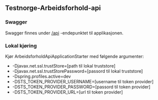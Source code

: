 ## Testnorge-Arbeidsforhold-api


### Swagger
Swagger finnes under [/api](https://testnorge-arbeidsforhold-api.nais.preprod.local/api) -endepunktet til applikasjonen.

### Lokal kjøring
Kjør ArbeidsforholdApiApplicationStarter med følgende argumenter:
 - -Djavax.net.ssl.trustStore=[path til lokal truststore]
 - -Djavax.net.ssl.trustStorePassword=[passord til lokal truststore]
 - -Dspring.profiles.active=dev
 - -DSTS_TOKEN_PROVIDER_USERNAME=[username til token provider]
 - -DSTS_TOKEN_PROVIDER_PASSWORD=[passord til token provider]
 - -DSTS_TOKEN_PROVIDER_URL=[url til token provider]